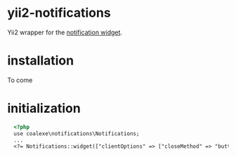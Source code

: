 # yii2-notifications
Yii2 wrapper for the [notification widget](https://github.com/coalexe/notifications).

# installation
To come

# initialization
```html
  <?php
  use coalexe\notifications\Notifications;
  ...
  <?= Notifications::widget(["clientOptions" => ["closeMethod" => "button"]]) ?>
```

